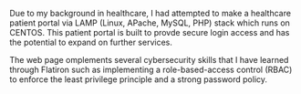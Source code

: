 Due to my background in healthcare, I had attempted to make a healthcare patient portal via LAMP (Linux, APache, MySQL, PHP) stack which runs on CENTOS. This patient portal is built to provde secure login access and has the potential to expand on further services. 

The web page omplements several cybersecurity skills that I have learned through Flatiron such as implementing a role-based-access control (RBAC) to enforce the least privilege principle and a strong password policy. 
